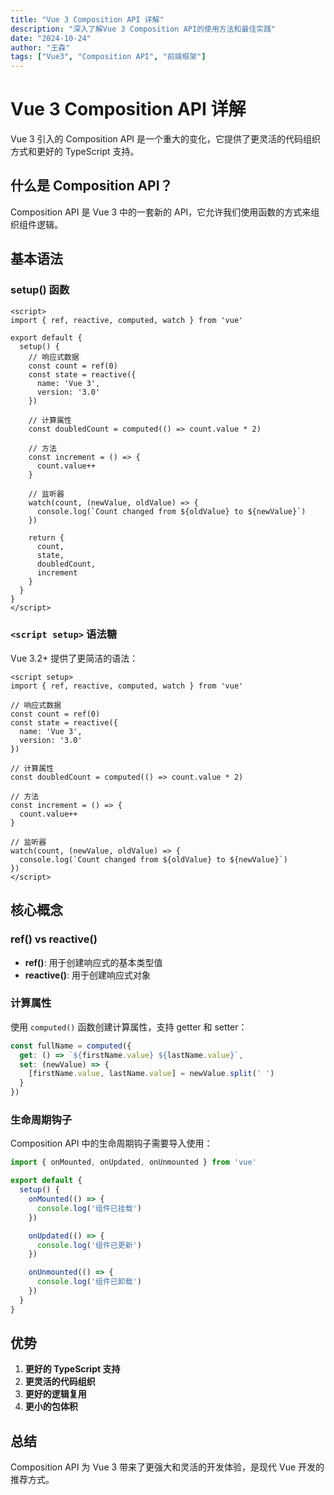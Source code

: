 ```yaml
---
title: "Vue 3 Composition API 详解"
description: "深入了解Vue 3 Composition API的使用方法和最佳实践"
date: "2024-10-24"
author: "王森"
tags: ["Vue3", "Composition API", "前端框架"]
---
```


# Vue 3 Composition API 详解

Vue 3 引入的 Composition API 是一个重大的变化，它提供了更灵活的代码组织方式和更好的 TypeScript 支持。

## 什么是 Composition API？

Composition API 是 Vue 3 中的一套新的 API，它允许我们使用函数的方式来组织组件逻辑。

## 基本语法

### setup() 函数

```vue
<script>
import { ref, reactive, computed, watch } from 'vue'

export default {
  setup() {
    // 响应式数据
    const count = ref(0)
    const state = reactive({
      name: 'Vue 3',
      version: '3.0'
    })

    // 计算属性
    const doubledCount = computed(() => count.value * 2)

    // 方法
    const increment = () => {
      count.value++
    }

    // 监听器
    watch(count, (newValue, oldValue) => {
      console.log(`Count changed from ${oldValue} to ${newValue}`)
    })

    return {
      count,
      state,
      doubledCount,
      increment
    }
  }
}
</script>
```

### `<script setup>` 语法糖

Vue 3.2+ 提供了更简洁的语法：

```vue
<script setup>
import { ref, reactive, computed, watch } from 'vue'

// 响应式数据
const count = ref(0)
const state = reactive({
  name: 'Vue 3',
  version: '3.0'
})

// 计算属性
const doubledCount = computed(() => count.value * 2)

// 方法
const increment = () => {
  count.value++
}

// 监听器
watch(count, (newValue, oldValue) => {
  console.log(`Count changed from ${oldValue} to ${newValue}`)
})
</script>
```

## 核心概念

### ref() vs reactive()

- **ref()**: 用于创建响应式的基本类型值
- **reactive()**: 用于创建响应式对象

### 计算属性

使用 `computed()` 函数创建计算属性，支持 getter 和 setter：

```javascript
const fullName = computed({
  get: () => `${firstName.value} ${lastName.value}`,
  set: (newValue) => {
    [firstName.value, lastName.value] = newValue.split(' ')
  }
})
```

### 生命周期钩子

Composition API 中的生命周期钩子需要导入使用：

```javascript
import { onMounted, onUpdated, onUnmounted } from 'vue'

export default {
  setup() {
    onMounted(() => {
      console.log('组件已挂载')
    })

    onUpdated(() => {
      console.log('组件已更新')
    })

    onUnmounted(() => {
      console.log('组件已卸载')
    })
  }
}
```

## 优势

1. **更好的 TypeScript 支持**
2. **更灵活的代码组织**
3. **更好的逻辑复用**
4. **更小的包体积**

## 总结

Composition API 为 Vue 3 带来了更强大和灵活的开发体验，是现代 Vue 开发的推荐方式。